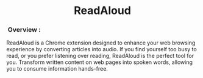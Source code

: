 <h1 align="center">ReadAloud</h1>

### &nbsp;Overview :
ReadAloud is a Chrome extension designed to enhance your web browsing experience by converting articles into audio.
If you find yourself too busy to read, or you prefer listening over reading, ReadAloud is the perfect tool for you. 
Transform written content on web pages into spoken words, allowing you to consume information hands-free.
